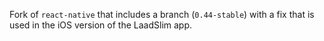 Fork of `react-native` that includes a branch (`0.44-stable`) with a fix that is used in the iOS version of the LaadSlim app.
